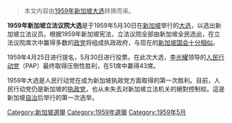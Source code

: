 > 本文内容由[1959年新加坡大选](https://zh.wikipedia.org/wiki/1959年新加坡大选)转换而来。


**1959年新加坡立法议院大选**是于1959年5月30日在[新加坡](../Page/新加坡.md "wikilink")举行的[大选](https://zh.wikipedia.org/wiki/大选 "wikilink")，以选出新加坡立法议员。根据1959年新加坡宪法，立法议院全部由新加坡全民选出，在立法议院席次中赢得多数的[政党](../Page/政党.md "wikilink")将组成执政政府，与现在的[新加坡国会十分相似](https://zh.wikipedia.org/wiki/新加坡国会 "wikilink")。

1959年4月25日进行提名，5月30日进行投票。在此次大选，[李光耀](../Page/李光耀.md "wikilink")领导的[人民行动党](https://zh.wikipedia.org/wiki/新加坡人民行动党 "wikilink")（PAP）最终取得压倒性胜利，在51席中赢得43席。

1959年大选是人民行动党在成为新加坡执政党方面取得的第一次胜利。目前，人民行动党仍是新加坡的[执政党](https://zh.wikipedia.org/wiki/执政党 "wikilink")，也从未失去对新加坡立法机关的絕對控制权。這是新加坡[自治](../Page/自治.md "wikilink")后举行的第一次选举。

[Category:新加坡選舉](https://zh.wikipedia.org/wiki/Category:新加坡選舉 "wikilink") [Category:1959年選舉](https://zh.wikipedia.org/wiki/Category:1959年選舉 "wikilink") [Category:1959年5月](https://zh.wikipedia.org/wiki/Category:1959年5月 "wikilink")